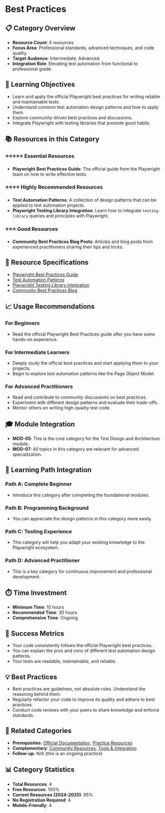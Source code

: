 # Best Practices

## 📋 Category Overview
- **Resource Count**: 4 resources
- **Focus Area**: Professional standards, advanced techniques, and code quality.
- **Target Audience**: Intermediate, Advanced.
- **Integration Role**: Elevating test automation from functional to professional grade.

## 🎯 Learning Objectives
- Learn and apply the official Playwright best practices for writing reliable and maintainable tests.
- Understand common test automation design patterns and how to apply them.
- Explore community-driven best practices and discussions.
- Integrate Playwright with testing libraries that promote good habits.

## 📚 Resources in this Category

### ⭐⭐⭐⭐⭐ Essential Resources
- **Playwright Best Practices Guide**: The official guide from the Playwright team on how to write effective tests.

### ⭐⭐⭐⭐ Highly Recommended Resources
- **Test Automation Patterns**: A collection of design patterns that can be applied to test automation projects.
- **Playwright Testing Library Integration**: Learn how to integrate `testing-library` queries and principles with Playwright.

### ⭐⭐⭐ Good Resources
- **Community Best Practices Blog Posts**: Articles and blog posts from experienced practitioners sharing their tips and tricks.

## 🔗 Resource Specifications
- [Playwright Best Practices Guide](../../specifications/07-best-practices/playwright-best-practices-guide.md)
- [Test Automation Patterns](../../specifications/07-best-practices/test-automation-patterns.md)
- [Playwright Testing Library Integration](../../specifications/07-best-practices/playwright-testing-library-integration.md)
- [Community Best Practices Blog](../../specifications/07-best-practices/community-best-practices-blog.md)

## 📈 Usage Recommendations

### For Beginners
- Read the official Playwright Best Practices guide after you have some hands-on experience.

### For Intermediate Learners
- Deeply study the official best practices and start applying them to your projects.
- Begin to explore test automation patterns like the Page Object Model.

### For Advanced Practitioners
- Read and contribute to community discussions on best practices.
- Experiment with different design patterns and evaluate their trade-offs.
- Mentor others on writing high-quality test code.

## 🎓 Module Integration
- **MOD-05**: This is the core category for the Test Design and Architecture module.
- **MOD-07**: All topics in this category are relevant for advanced specialization.

## 🔄 Learning Path Integration

### Path A: Complete Beginner
- Introduce this category after completing the foundational modules.

### Path B: Programming Background
- You can appreciate the design patterns in this category more easily.

### Path C: Testing Experience
- This category will help you adapt your existing knowledge to the Playwright ecosystem.

### Path D: Advanced Practitioner
- This is a key category for continuous improvement and professional development.

## ⏱️ Time Investment
- **Minimum Time**: 10 hours
- **Recommended Time**: 30 hours
- **Comprehensive Time**: Ongoing

## 🎯 Success Metrics
- Your code consistently follows the official Playwright best practices.
- You can explain the pros and cons of different test automation design patterns.
- Your tests are readable, maintainable, and reliable.

## 💡 Best Practices
- Best practices are guidelines, not absolute rules. Understand the reasoning behind them.
- Regularly refactor your code to improve its quality and adhere to best practices.
- Conduct code reviews with your peers to share knowledge and enforce standards.

## 🔄 Related Categories
- **Prerequisites**: [Official Documentation](./01-official-documentation.md), [Practice Resources](./06-practice-resources.md)
- **Complementary**: [Community Resources](./04-community-resources.md), [Tools & Integration](./05-tools-integration.md)
- **Follow-up**: N/A (this is an ongoing practice)

## 📊 Category Statistics
- **Total Resources**: 4
- **Free Resources**: 100%
- **Current Resources (2024-2025)**: 95%
- **No Registration Required**: 4
- **Mobile-Friendly**: 4